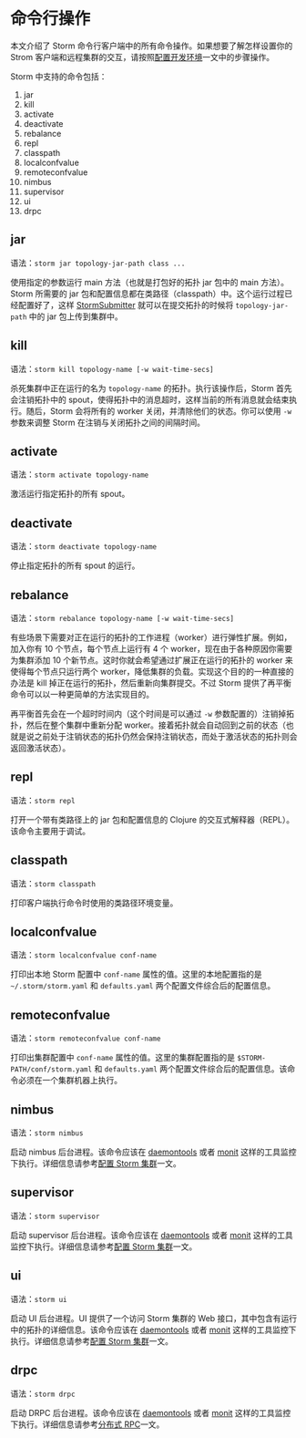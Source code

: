# 命令行操作

本文介绍了 Storm 命令行客户端中的所有命令操作。如果想要了解怎样设置你的 Strom 客户端和远程集群的交互，请按照[配置开发环境][1]一文中的步骤操作。

Storm 中支持的命令包括：

1. jar
2. kill
3. activate
4. deactivate
5. rebalance
6. repl
7. classpath
8. localconfvalue
9. remoteconfvalue
10. nimbus
11. supervisor
12. ui
13. drpc

## jar

语法：`storm jar topology-jar-path class ...`

使用指定的参数运行 main 方法（也就是打包好的拓扑 jar 包中的 main 方法）。Storm 所需要的 jar 包和配置信息都在类路径（classpath）中。这个运行过程已经配置好了，这样 [StormSubmitter][2] 就可以在提交拓扑的时候将 `topology-jar-path` 中的 jar 包上传到集群中。

## kill

语法：`storm kill topology-name [-w wait-time-secs]`

杀死集群中正在运行的名为 `topology-name` 的拓扑。执行该操作后，Storm 首先会注销拓扑中的 spout，使得拓扑中的消息超时，这样当前的所有消息就会结束执行。随后，Storm 会将所有的 worker 关闭，并清除他们的状态。你可以使用 `-w` 参数来调整 Storm 在注销与关闭拓扑之间的间隔时间。

## activate

语法：`storm activate topology-name`

激活运行指定拓扑的所有 spout。

## deactivate

语法：`storm deactivate topology-name`

停止指定拓扑的所有 spout 的运行。

## rebalance

语法：`storm rebalance topology-name [-w wait-time-secs]`

有些场景下需要对正在运行的拓扑的工作进程（worker）进行弹性扩展。例如，加入你有 10 个节点，每个节点上运行有 4 个 worker，现在由于各种原因你需要为集群添加 10 个新节点。这时你就会希望通过扩展正在运行的拓扑的 worker 来使得每个节点只运行两个 worker，降低集群的负载。实现这个目的的一种直接的办法是 kill 掉正在运行的拓扑，然后重新向集群提交。不过 Storm 提供了再平衡命令可以以一种更简单的方法实现目的。

再平衡首先会在一个超时时间内（这个时间是可以通过 `-w` 参数配置的）注销掉拓扑，然后在整个集群中重新分配 worker。接着拓扑就会自动回到之前的状态（也就是说之前处于注销状态的拓扑仍然会保持注销状态，而处于激活状态的拓扑则会返回激活状态）。

## repl

语法：`storm repl`

打开一个带有类路径上的 jar 包和配置信息的 Clojure 的交互式解释器（REPL）。该命令主要用于调试。

## classpath

语法：`storm classpath`

打印客户端执行命令时使用的类路径环境变量。

## localconfvalue

语法：`storm localconfvalue conf-name`

打印出本地 Storm 配置中 `conf-name` 属性的值。这里的本地配置指的是 `~/.storm/storm.yaml` 和 `defaults.yaml` 两个配置文件综合后的配置信息。

## remoteconfvalue

语法：`storm remoteconfvalue conf-name`

打印出集群配置中 `conf-name` 属性的值。这里的集群配置指的是 `$STORM-PATH/conf/storm.yaml` 和 `defaults.yaml` 两个配置文件综合后的配置信息。该命令必须在一个集群机器上执行。

## nimbus

语法：`storm nimbus`

启动 nimbus 后台进程。该命令应该在 [daemontools][3] 或者 [monit][4] 这样的工具监控下执行。详细信息请参考[配置 Storm 集群][5]一文。

## supervisor

语法：`storm supervisor`

启动 supervisor 后台进程。该命令应该在 [daemontools][3] 或者 [monit][4] 这样的工具监控下执行。详细信息请参考[配置 Storm 集群][5]一文。

## ui

语法：`storm ui`

启动 UI 后台进程。UI 提供了一个访问 Storm 集群的 Web 接口，其中包含有运行中的拓扑的详细信息。该命令应该在 [daemontools][3] 或者 [monit][4] 这样的工具监控下执行。详细信息请参考[配置 Storm 集群][5]一文。

## drpc

语法：`storm drpc`

启动 DRPC 后台进程。该命令应该在 [daemontools][3] 或者 [monit][4] 这样的工具监控下执行。详细信息请参考[分布式 RPC][6]一文。


[1]: https://github.com/weyo/Storm-Documents/blob/master/Manual/zh/Setting-Up-A-Development-Environment.md
[2]: http://storm.apache.org/javadoc/apidocs/backtype/storm/StormSubmitter.html
[3]: http://cr.yp.to/daemontools.html
[4]: http://mmonit.com/monit/
[5]: https://github.com/weyo/Storm-Documents/blob/master/Manual/zh/Setting-Up-A-Storm-Cluster.md
[6]: https://github.com/weyo/Storm-Documents/blob/master/Manual/zh/Distributed-RPC.md
